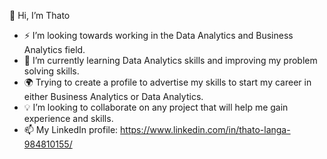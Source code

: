👋 Hi, I’m Thato

- ⚡ I’m looking towards working in the Data Analytics and Business Analytics field.
- 🌱 I’m currently learning Data Analytics skills and improving my problem solving skills.
- 🌍 Trying to create a profile to advertise my skills to start my career in either Business Analytics or Data Analytics.
- 💡 I’m looking to collaborate on any project that will help me gain experience and skills.
- 📫 My LinkedIn profile:
   https://www.linkedin.com/in/thato-langa-984810155/

<!---
Thato17/Thato17 is a ✨ special ✨ repository because its `README.md` (this file) appears on your GitHub profile.
You can click the Preview link to take a look at your changes.
--->
